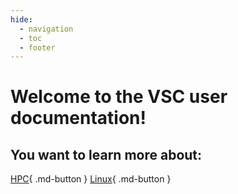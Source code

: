 ```yaml
---
hide:
  - navigation
  - toc
  - footer
---
```



# Welcome to the VSC user documentation! 

## You want to learn more about:

[HPC](intro-HPC/ch_introduction.md){ .md-button }
[Linux](#){ .md-button }
